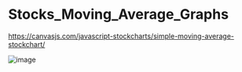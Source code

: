 # Stocks_Moving_Average_Graphs


https://canvasjs.com/javascript-stockcharts/simple-moving-average-stockchart/


![image](https://user-images.githubusercontent.com/14288989/219961955-60c404c8-b2f7-47b7-ba6c-0fb47a311ed6.png)

